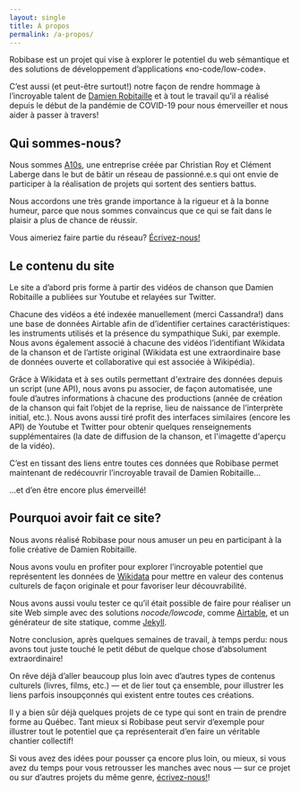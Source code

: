 ```yaml
---
layout: single
title: À propos
permalink: /a-propos/
---
```


Robibase est un projet qui vise à explorer le potentiel du web sémantique et des solutions de développement d’applications «no-code/low-code».

C’est aussi (et peut-être surtout!) notre façon de rendre hommage à l’incroyable talent de [Damien Robitaille](https://damienrobitaille.com/) et à tout le travail qu’il a réalisé depuis le début de la pandémie de COVID-19 pour nous émerveiller et nous aider à passer à travers!

## Qui sommes-nous?

Nous sommes [A10s](https://a10s.ca/), une entreprise créée par Christian Roy et Clément Laberge dans le but de bâtir un réseau de passionné.e.s qui ont envie de participer à la réalisation de projets qui sortent des sentiers battus.

Nous accordons une très grande importance à la rigueur et à la bonne humeur, parce que nous sommes convaincus que ce qui se fait dans le plaisir a plus de chance de réussir.

Vous aimeriez faire partie du réseau? [Écrivez-nous!](https://a10s.ca/contact)

## Le contenu du site

Le site a d’abord pris forme à partir des vidéos de chanson que Damien Robitaille a publiées sur Youtube et relayées sur Twitter.

Chacune des vidéos a été indexée manuellement (merci Cassandra!) dans une base de données Airtable afin de d’identifier certaines caractéristiques: les instruments utilisés et la présence du sympathique Suki, par exemple. Nous avons également associé à chacune des vidéos l’identifiant Wikidata de la chanson et de l’artiste original (Wikidata est une extraordinaire base de données ouverte et collaborative qui est associée à Wikipédia).

Grâce à Wikidata et à ses outils permettant d'extraire des données depuis un script (une API), nous avons pu associer, de façon automatisée, une foule d’autres informations à chacune des productions (année de création de la chanson qui fait l’objet de la reprise, lieu de naissance de l’interprète initial, etc.). Nous avons aussi tiré profit des interfaces similaires (encore les API) de Youtube et Twitter pour obtenir quelques renseignements supplémentaires (la date de diffusion de la chanson, et l'imagette d'aperçu de la vidéo).

C’est en tissant des liens entre toutes ces données que Robibase permet maintenant de redécouvrir l’incroyable travail de Damien Robitaille...

...et d’en être encore plus émerveillé!


## Pourquoi avoir fait ce site?

Nous avons réalisé Robibase pour nous amuser un peu en participant à la folie créative de Damien Robitaille.

Nous avons voulu en profiter pour explorer l’incroyable potentiel que représentent les données de [Wikidata](https://www.wikidata.org/wiki/Wikidata:Main_Page) pour mettre en valeur des contenus culturels de façon originale et pour favoriser leur découvrabilité.

Nous avons aussi voulu tester ce qu’il était possible de faire pour réaliser un site Web simple avec des solutions _nocode/lowcode_, comme [Airtable](https://airtable.com/), et un générateur de site statique, comme [Jekyll](https://jekyllrb.com/).

Notre conclusion, après quelques semaines de travail, à temps perdu: nous avons tout juste touché le petit début de quelque chose d’absolument extraordinaire!

On rêve déjà d’aller beaucoup plus loin avec d’autres types de contenus culturels (livres, films, etc.) — et de lier tout ça ensemble, pour illustrer les liens parfois insoupçonnés qui existent entre toutes ces créations.

Il y a bien sûr déjà quelques projets de ce type qui sont en train de prendre forme au Québec. Tant mieux si Robibase peut servir d’exemple pour illustrer tout le potentiel que ça représenterait d’en faire un véritable chantier collectif!

Si vous avez des idées pour pousser ça encore plus loin, ou mieux, si vous avez du temps pour vous retrousser les manches avec nous — sur ce projet ou sur d’autres projets du même genre, [écrivez-nous!](https://a10s.ca/contact)!



<script type="application/ld+json">{% include website.json %}</script>
<script type="application/ld+json">{% include webpage.json %}</script>
